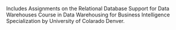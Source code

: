 Includes Assignments on the Relational Database Support for Data Warehouses Course in Data Warehousing for Business Intelligence Specialization by University of Colarado Denver.